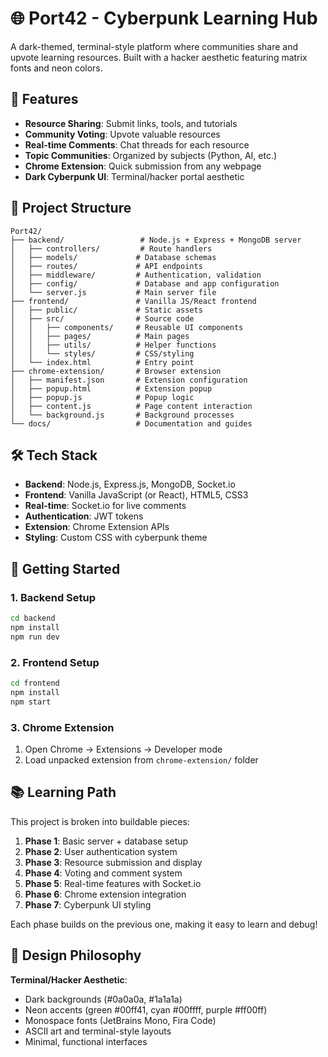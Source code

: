 # 🌐 Port42 - Cyberpunk Learning Hub

A dark-themed, terminal-style platform where communities share and upvote learning resources. Built with a hacker aesthetic featuring matrix fonts and neon colors.

## 🚀 Features

- **Resource Sharing**: Submit links, tools, and tutorials
- **Community Voting**: Upvote valuable resources
- **Real-time Comments**: Chat threads for each resource
- **Topic Communities**: Organized by subjects (Python, AI, etc.)
- **Chrome Extension**: Quick submission from any webpage
- **Dark Cyberpunk UI**: Terminal/hacker portal aesthetic

## 📁 Project Structure

```
Port42/
├── backend/                 # Node.js + Express + MongoDB server
│   ├── controllers/         # Route handlers
│   ├── models/             # Database schemas
│   ├── routes/             # API endpoints
│   ├── middleware/         # Authentication, validation
│   ├── config/             # Database and app configuration
│   └── server.js           # Main server file
├── frontend/               # Vanilla JS/React frontend
│   ├── public/             # Static assets
│   ├── src/                # Source code
│   │   ├── components/     # Reusable UI components
│   │   ├── pages/          # Main pages
│   │   ├── utils/          # Helper functions
│   │   └── styles/         # CSS/styling
│   └── index.html          # Entry point
├── chrome-extension/       # Browser extension
│   ├── manifest.json       # Extension configuration
│   ├── popup.html          # Extension popup
│   ├── popup.js            # Popup logic
│   ├── content.js          # Page content interaction
│   └── background.js       # Background processes
└── docs/                   # Documentation and guides
```

## 🛠 Tech Stack

- **Backend**: Node.js, Express.js, MongoDB, Socket.io
- **Frontend**: Vanilla JavaScript (or React), HTML5, CSS3
- **Real-time**: Socket.io for live comments
- **Authentication**: JWT tokens
- **Extension**: Chrome Extension APIs
- **Styling**: Custom CSS with cyberpunk theme

## 🚦 Getting Started

### 1. Backend Setup
```bash
cd backend
npm install
npm run dev
```

### 2. Frontend Setup
```bash
cd frontend
npm install
npm start
```

### 3. Chrome Extension
1. Open Chrome -> Extensions -> Developer mode
2. Load unpacked extension from `chrome-extension/` folder

## 📚 Learning Path

This project is broken into buildable pieces:

1. **Phase 1**: Basic server + database setup
2. **Phase 2**: User authentication system
3. **Phase 3**: Resource submission and display
4. **Phase 4**: Voting and comment system
5. **Phase 5**: Real-time features with Socket.io
6. **Phase 6**: Chrome extension integration
7. **Phase 7**: Cyberpunk UI styling

Each phase builds on the previous one, making it easy to learn and debug!

## 🎨 Design Philosophy

**Terminal/Hacker Aesthetic**:
- Dark backgrounds (#0a0a0a, #1a1a1a)
- Neon accents (green #00ff41, cyan #00ffff, purple #ff00ff)
- Monospace fonts (JetBrains Mono, Fira Code)
- ASCII art and terminal-style layouts
- Minimal, functional interfaces

